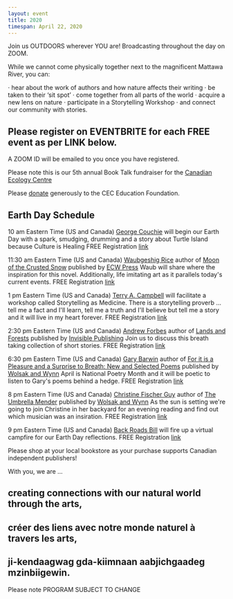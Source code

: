 ```yaml
---
layout: event
title: 2020
timespan: April 22, 2020
---
```


Join us OUTDOORS wherever YOU are! Broadcasting throughout the day on ZOOM.

While we cannot come physically together next to the magnificent Mattawa River, you can:
 
·      hear about the work of authors and how nature affects their writing
·      be taken to their ‘sit spot’
·      come together from all parts of the world
·      acquire a new lens on nature
·      participate in a Storytelling Workshop
·      and connect our community with stories.

## Please register on EVENTBRITE for each FREE event as per LINK below. 

A ZOOM ID will be emailed to you once you have registered. 

Please note this is our 5th annual Book Talk fundraiser for the [Canadian Ecology Centre](https://www.canadianecology.ca/)

Please [donate](https://www.canadianecology.ca/donate/) generously to the CEC Education Foundation.

## Earth Day Schedule

10 am Eastern Time (US and Canada)
<i class="fa fa-microphone" aria-hidden="true"></i> [George Couchie](http://www.nativeawarenesstraining.ca/)
will begin our Earth Day with a spark, smudging, drumming and a story about Turtle Island because Culture is Healing
<i class="fas fa-leaf"></i> FREE Registration [link](https://www.eventbrite.ca/e/mattawariverwritersfestival-earth-day-with-george-couchie-registration-102271318266?aff=affiliate1)


11:30 am Eastern Time (US and Canada) 
<i class="fa fa-microphone" aria-hidden="true"></i> [Waubgeshig Rice](https://www.waub.ca/about/) author of [Moon of the Crusted Snow](https://ecwpress.com/products/moon-of-the-crusted-snow?_pos=1&_sid=9ef8128d3&_ss=r) published by [ECW Press](https://ecwpress.com/) Waub will share where the inspiration for this novel. Additionally, life imitating art as it parallels today's current events.
<i class="fas fa-leaf"></i> FREE Registration [link](https://www.eventbrite.ca/e/mattawariverwritersfestival-earth-day-with-waubgeshig-rice-tickets-102272977228?aff=affiliate1 )


1 pm Eastern Time (US and Canada)
<i class="fa fa-microphone" aria-hidden="true"></i>  [Terry A. Campbell](https://www.nipissingu.ca/users/terry-campbell) will facilitate a workshop called Storytelling as Medicine. There is a storytelling proverb ... tell me a fact and I'll learn, tell me a truth and I'll believe but tell me a story and it will live in my heart forever.
<i class="fas fa-leaf"></i> FREE Registration [link](https://www.eventbrite.ca/e/mattawariverwritersfestival-earth-day-with-terry-campbell-tickets-102273256062?aff=affiliate1)


2:30 pm Eastern Time (US and Canada)
<i class="fa fa-microphone" aria-hidden="true"></i>  [Andrew Forbes](https://andrewgforbes.com/) author of [Lands and Forests](https://invisiblepublishing.com/product/lands-and-forests/) published by [Invisible Publishing](https://invisiblepublishing.com/)
Join us to discuss this breath taking collection of short stories.
<i class="fas fa-leaf"></i> FREE Registration [link](https://www.eventbrite.ca/e/mattawariverwritersfestival-earth-day-with-andrew-forbes-tickets-102307009018?aff=affiliate1)


6:30 pm Eastern Time (US and Canada)
<i class="fa fa-microphone" aria-hidden="true"></i>  [Gary Barwin](https://garybarwin.com/) author of [For it is a Pleasure and a Surprise to Breath: New and Selected Poems](https://bookstore.wolsakandwynn.ca/products/for-it-is-a-pleasure-and-a-surprise-to-breathe) published by [Wolsak and Wynn](https://www.wolsakandwynn.ca/)
April is National Poetry Month and it will be poetic to listen to Gary's poems behind a hedge.
<i class="fas fa-leaf"></i> FREE Registration [link](https://www.eventbrite.ca/e/mattawariverwritersfestival-earth-day-with-gary-barwin-tickets-102307512524?aff=affiliate1) 


8 pm Eastern Time (US and Canada)
<i class="fa fa-microphone" aria-hidden="true"></i>  [Christine Fischer Guy](http://www.christinefischerguy.com/) author of [The Umbrella Mender](https://bookstore.wolsakandwynn.ca/products/the-umbrella-mender) published by [Wolsak and Wynn](https://www.wolsakandwynn.ca/)
As the sun is setting we're going to join Christine in her backyard for an evening reading and find out which musician was an insiration.
<i class="fas fa-leaf"></i> FREE Registration [link](https://www.eventbrite.ca/e/mattawariverwritersfestival-earth-day-with-christine-fischer-guy-tickets-102307959862?aff=affiliate1)


9 pm Eastern Time (US and Canada)
<i class="fa fa-microphone" aria-hidden="true"></i>  [Back Roads Bill](https://www.steerto.com/?page_id=72) will fire up a virtual campfire for our Earth Day reflections.
<i class="fas fa-leaf"></i> FREE Registration [link](https://www.eventbrite.ca/e/mattawariverwritersfestival-earth-day-with-back-roads-bill-tickets-102308270792?aff=affiliate1)

Please shop at your local bookstore as your purchase supports Canadian independent publishers!

With you, we are ... 

## creating connections with our natural world through the arts,

## créer des liens avec notre monde naturel à travers les arts,

## ji-kendaagwag gda-kiimnaan aabjichgaadeg mzinbiigewin.


<i class="fas fa-leaf"></i> Please note  PROGRAM SUBJECT TO CHANGE <i class="far fa-leaf"></i>